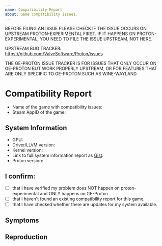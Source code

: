 ```yaml
---
name: Compatibility Report
about: Game compatibility issues.
---
```


BEFORE FILING AN ISSUE PLEASE CHECK IF THE ISSUE OCCURS ON UPSTREAM PROTON-EXPERIMENTAL FIRST.
IF IT HAPPENS ON PROTON-EXPERIMENTAL, YOU NEED TO FILE THE ISSUE UPSTREAM, NOT HERE.

UPSTREAM BUG TRACKER:
https://github.com/ValveSoftware/Proton/issues

THE GE-PROTON ISSUE TRACKER IS FOR ISSUES THAT ONLY OCCUR ON GE-PROTON BUT WORK PROPERLY UPSTREAM, OR FOR FEATURES THAT ARE ONLY SPECIFIC TO GE-PROTON SUCH AS WINE-WAYLAND.

# Compatibility Report
- Name of the game with compatibility issues:
- Steam AppID of the game:

## System Information
- GPU: <!-- e.g. RX 580 or GTX 970 -->
- Driver/LLVM version: <!-- e.g. Mesa 18.2/7.0.0 or nvidia 396.54 -->
- Kernel version: <!-- e.g. 4.17 -->
- Link to full system information report as [Gist](https://gist.github.com/):
- Proton version:

## I confirm:
- [ ] that I have verified my problem does NOT happen on proton-experimental and ONLY happens on GE-Proton
- [ ] that I haven't found an existing compatibility report for this game.
- [ ] that I have checked whether there are updates for my system available.

<!-- Please add `PROTON_LOG=1 %command%` to the game's launch options and drag
and drop the generated `$HOME/steam-$APPID.log` into this issue report -->

## Symptoms <!-- What's the problem? -->


## Reproduction


<!--
1. You can find the Steam AppID in the URL of the shop page of the game.
   e.g. for `The Witcher 3: Wild Hunt` the AppID is `292030`.
2. You can find your driver and Linux version, as well as your graphics
   processor's name in the system information report of Steam.
3. You can retrieve a full system information report by clicking
   `Help` > `System Information` in the Steam client on your machine.
4. Please copy it to your clipboard by pressing `Ctrl+A` and then `Ctrl+C`.
   Then paste it in a [Gist](https://gist.github.com/) and post the link in
   this issue.
5. Please search for open issues and pull requests by the name of the game and
   find out whether they are relevant and should be referenced above.
-->

